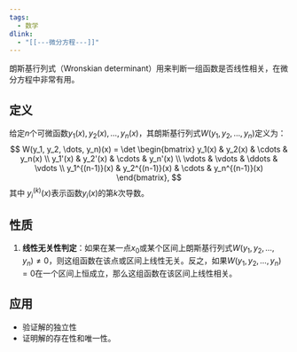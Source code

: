 ```yaml
---
tags:
  - 数学
dlink:
  - "[[---微分方程---]]"
---
```

朗斯基行列式（Wronskian determinant）用来判断一组函数是否线性相关，在微分方程中非常有用。

## 定义
给定$n$个可微函数$y_1(x), y_2(x), \dots, y_n(x)$，其朗斯基行列式$W(y_1, y_2, \dots, y_n)$定义为：
$$
W(y_1, y_2, \dots, y_n)(x) = \det \begin{bmatrix}
y_1(x) & y_2(x) & \cdots & y_n(x) \\
y_1'(x) & y_2'(x) & \cdots & y_n'(x) \\
\vdots & \vdots & \ddots & \vdots \\
y_1^{(n-1)}(x) & y_2^{(n-1)}(x) & \cdots & y_n^{(n-1)}(x)
\end{bmatrix},
$$
其中 $y_i^{(k)}(x)$表示函数$y_i(x)$的第$k$次导数。

## 性质
1. **线性无关性判定**：如果在某一点$x_0$或某个区间上朗斯基行列式$W(y_1, y_2, \dots, y_n) \neq 0$，则这组函数在该点或区间上线性无关。反之，如果$W(y_1, y_2, \dots, y_n) = 0$在一个区间上恒成立，那么这组函数在该区间上线性相关。

## 应用
- 验证解的独立性
- 证明解的存在性和唯一性。

